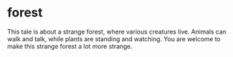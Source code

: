 # forest
This tale is about a strange forest, where various creatures live. 
Animals can walk and talk, while plants are standing and watching. 
You are welcome to make this strange forest a lot more strange.
